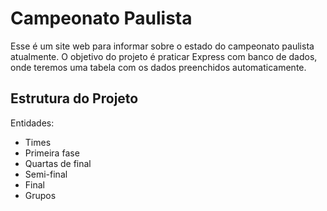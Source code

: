 # Campeonato Paulista
Esse é um site web para informar sobre o estado do campeonato paulista atualmente. 
O objetivo do projeto é praticar Express com banco de dados, onde teremos uma tabela com os dados preenchidos automaticamente.

## Estrutura do Projeto
Entidades:
- Times
- Primeira fase
- Quartas de final
- Semi-final
- Final
- Grupos

